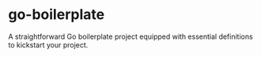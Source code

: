 # go-boilerplate
A straightforward Go boilerplate project equipped with essential definitions to kickstart your project.
